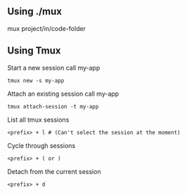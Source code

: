 ## Using ./mux

mux project/in/code-folder


## Using Tmux

Start a new session call my-app

    tmux new -s my-app


Attach an existing session call my-app

    tmux attach-session -t my-app


List all tmux sessions

    <prefix> + l # (Can't select the session at the moment)


Cycle through sessions

    <prefix> + ( or )


Detach from the current session

    <prefix> + d


